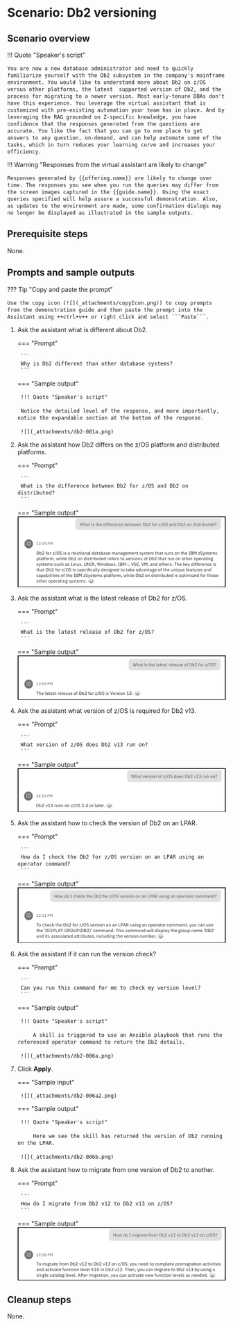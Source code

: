 # Scenario: Db2 versioning
## Scenario overview
!!! Quote "Speaker's script"

    You are now a new database administrator and need to quickly familiarize yourself with the Db2 subsystem in the company's mainframe environment. You would like to understand more about Db2 on z/OS versus other platforms, the latest  supported version of Db2, and the process for migrating to a newer version. Most early-tenure DBAs don't have this experience. You leverage the virtual assistant that is customized with pre-existing automation your team has in place. And by leveraging the RAG grounded on Z-specific knowledge, you have confidence that the responses generated from the questions are accurate. You like the fact that you can go to one place to get answers to any question, on-demand, and can help automate some of the tasks, which in turn reduces your learning curve and increases your efficiency.

!!! Warning "Responses from the virtual assistant are likely to change"

    Responses generated by {{offering.name}} are likely to change over time. The responses you see when you run the queries may differ from the screen images captured in the {{guide.name}}. Using the exact queries specified will help assure a successful demonstration. Also, as updates to the environment are made, some confirmation dialogs may no longer be displayed as illustrated in the sample outputs.

## Prerequisite steps
None.

## Prompts and sample outputs
??? Tip "Copy and paste the prompt"

    Use the copy icon (![](_attachments/copyIcon.png)) to copy prompts from the demonstration guide and then paste the prompt into the Assistant using ++ctrl+v++ or right click and select ```Paste```.

1. Ask the assistant what is different about Db2.   

    <!--- begin-tab-group --->
    === "Prompt"

        ```
        Why is Db2 different than other database systems?
        ```

    === "Sample output"

        !!! Quote "Speaker's script"

        Notice the detailed level of the response, and more importantly, notice the expandable section at the bottom of the response.

        ![](_attachments/db2-001a.png)
    <!--- end-tab-group --->

2. Ask the assistant how Db2 differs on the z/OS platform and distributed platforms.

    <!--- begin-tab-group --->
    === "Prompt"

        ```
        What is the difference between Db2 for z/OS and Db2 on distributed?
        ```

    === "Sample output"
        ![](_attachments/db2-002a.png)
    <!--- end-tab-group --->

3. Ask the assistant what is the latest release of Db2 for z/OS.
   
    <!--- begin-tab-group --->
    === "Prompt"

        ```
        What is the latest release of Db2 for z/OS?
        ```

    === "Sample output"
        ![](_attachments/db2-003a.png)
    <!--- end-tab-group --->

4. Ask the assistant what version of z/OS is required for Db2 v13.

    <!--- begin-tab-group --->
    === "Prompt"

        ```
        What version of z/OS does Db2 v13 run on?
        ```

    === "Sample output"
        ![](_attachments/db2-004a.png)
    <!--- end-tab-group --->

5. Ask the assistant how to check the version of Db2 on an LPAR.
   
    <!--- begin-tab-group --->
    === "Prompt"

        ```
        How do I check the Db2 for z/OS version on an LPAR using an operator command?
        ```

    === "Sample output"
        ![](_attachments/db2-005a.png)
    <!--- end-tab-group --->

6. Ask the assistant if it can run the version check?
   
    <!--- begin-tab-group --->
    === "Prompt"

        ```
        Can you run this command for me to check my version level?
        ```

    === "Sample output"
        
        !!! Quote "Speaker's script"

            A skill is triggered to use an Ansible playbook that runs the referenced operator command to return the Db2 details. 

        ![](_attachments/db2-006a.png)
    <!--- end-tab-group --->

7. Click **Apply**.

    <!--- begin-tab-group --->
    === "Sample input"

        ![](_attachments/db2-006a2.png)

    === "Sample output"
    
        !!! Quote "Speaker's script"

            Here we see the skill has returned the version of Db2 running on the LPAR. 

        ![](_attachments/db2-006b.png)
    <!--- end-tab-group --->

8. Ask the assistant how to migrate from one version of Db2 to another.
   
    <!--- begin-tab-group --->
    === "Prompt"

        ```
        How do I migrate from Db2 v12 to Db2 v13 on z/OS?
        ```

    === "Sample output"
        ![](_attachments/db2-007a.png)
    <!--- end-tab-group --->

## Cleanup steps
None.
